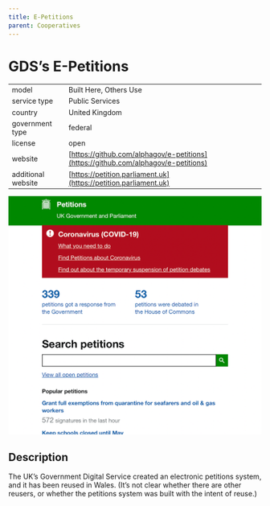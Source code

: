 ```yaml
---
title: E-Petitions
parent: Cooperatives
---
```


# GDS’s E-Petitions

|                   |                                          |
|:------------------|:-----------------------------------------|
| model             | Built Here, Others Use
| service type      | Public Services
| country           | United Kingdom
| government type   | federal
| license           | open
| website           | [https://github.com/alphagov/e-petitions](https://github.com/alphagov/e-petitions)
| additional website| [https://petition.parliament.uk](https://petition.parliament.uk)

![e-petitions screenshot](images/e-petitions.png)

## Description
The UK’s Government Digital Service created an electronic petitions system, and it has been reused in Wales. (It’s not clear whether there are other reusers, or whether the petitions system was built with the intent of reuse.)
